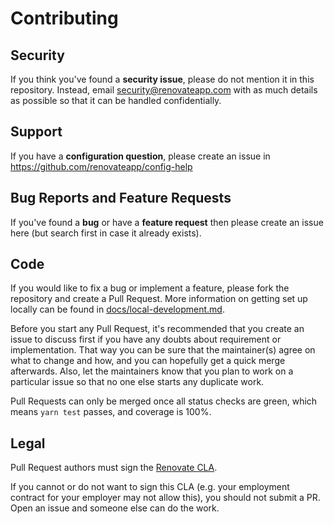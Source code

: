 # Contributing

## Security

If you think you've found a **security issue**, please do not mention it in this repository. Instead, email security@renovateapp.com with as much details as possible so that it can be handled confidentially.

## Support

If you have a **configuration question**, please create an issue in https://github.com/renovateapp/config-help

## Bug Reports and Feature Requests

If you've found a **bug** or have a **feature request** then please create an issue here (but search first in case it already exists).

## Code

If you would like to fix a bug or implement a feature, please fork the repository and create a Pull Request. More information on getting set up locally can be found in [docs/local-development.md](https://github.com/renovateapp/renovate/blob/master/docs/local-development.md).

Before you start any Pull Request, it's recommended that you create an issue to discuss
first if you have any doubts about requirement or implementation. That way you can be sure that the maintainer(s)
agree on what to change and how, and you can hopefully get a quick merge
afterwards. Also, let the maintainers know that you plan to work on a particular issue so that no one else starts any duplicate work.

Pull Requests can only be merged once all status checks are green, which means `yarn test` passes, and coverage is 100%.

## Legal

Pull Request authors must sign the [Renovate CLA](https://cla-assistant.io/renovateapp/renovate).

If you cannot or do not want to sign this CLA (e.g. your employment contract for your employer may not allow this), you should not submit a PR. Open an issue and someone else can do the work.
